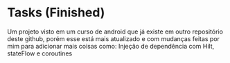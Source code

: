 # Tasks (Finished)
Um projeto visto em um curso de android que já existe em outro repositório deste github, porém esse está mais atualizado e com mudanças feitas por mim para adicionar mais coisas como: Injeção de dependência com Hilt, stateFlow e coroutines
